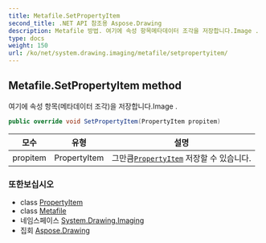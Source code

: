 ```yaml
---
title: Metafile.SetPropertyItem
second_title: .NET API 참조용 Aspose.Drawing
description: Metafile 방법. 여기에 속성 항목메타데이터 조각을 저장합니다.Image .
type: docs
weight: 150
url: /ko/net/system.drawing.imaging/metafile/setpropertyitem/
---
```

## Metafile.SetPropertyItem method

여기에 속성 항목(메타데이터 조각)을 저장합니다.Image .

```csharp
public override void SetPropertyItem(PropertyItem propitem)
```

| 모수 | 유형 | 설명 |
| --- | --- | --- |
| propitem | PropertyItem | 그만큼[`PropertyItem`](../../propertyitem/) 저장할 수 있습니다. |

### 또한보십시오

* class [PropertyItem](../../propertyitem/)
* class [Metafile](../)
* 네임스페이스 [System.Drawing.Imaging](../../metafile/)
* 집회 [Aspose.Drawing](../../../)


